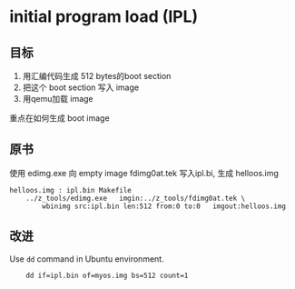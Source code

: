 # initial program load (IPL)
## 目标

1. 用汇编代码生成 512 bytes的boot section
2. 把这个 boot section 写入 image
3. 用qemu加载 image

重点在如何生成 boot image

## 原书
使用 edimg.exe 向 empty image fdimg0at.tek 写入ipl.bi, 生成 helloos.img
```
helloos.img : ipl.bin Makefile
	../z_tools/edimg.exe   imgin:../z_tools/fdimg0at.tek \
		wbinimg src:ipl.bin len:512 from:0 to:0   imgout:helloos.img
```

## 改进
Use `dd` command in Ubuntu environment.
```
	dd if=ipl.bin of=myos.img bs=512 count=1
```